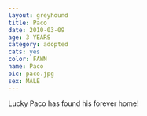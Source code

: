 ```yaml
---
layout: greyhound
title: Paco
date: 2010-03-09
age: 3 YEARS
category: adopted
cats: yes
color: FAWN
name: Paco
pic: paco.jpg
sex: MALE
---
```

Lucky Paco has found his forever home! 
